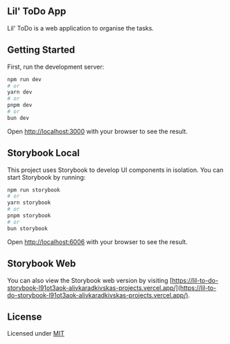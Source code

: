## Lil' ToDo App

Lil' ToDo is a web application to organise the tasks.

## Getting Started

First, run the development server:

```bash
npm run dev
# or
yarn dev
# or
pnpm dev
# or
bun dev
```

Open [http://localhost:3000](http://localhost:3000) with your browser to see the result.

## Storybook Local

This project uses Storybook to develop UI components in isolation. You can start Storybook by running:

```bash
npm run storybook
# or
yarn storybook
# or
pnpm storybook
# or
bun storybook
```

Open [http://localhost:6006](http://localhost:6006) with your browser to see the result.

## Storybook Web

You can also view the Storybook web version by visiting [https://lil-to-do-storybook-l91ot3aok-alivkaradkivskas-projects.vercel.app/](https://lil-to-do-storybook-l91ot3aok-alivkaradkivskas-projects.vercel.app/).

## License

Licensed under [MIT](https://github.com/AlivkaRadkivska/Lil-ToDo/blob/main/LICENSE)
